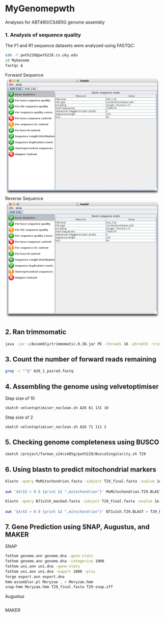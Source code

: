 # MyGenomepwth
Analyses for ABT480/CS485G genome assembly

### 1. Analysis of sequence quality
The F1 and R1 sequence datasets were analyzed using FASTQC:
```bash
ssh -Y pwth228@pwth228.cs.uky.edu
cd MyGenome
fastqc &
```
Forward Sequence
![ForwardFastQC.png](/data/ForwardFastQC.png)
Reverse Sequence
![ReverseFastQc.png](/data/ReverseFastQC.png)

## 2. Ran trimmomatic
```bash
java -jar ~/Assembly/trimmomatic.0.38.jar PE -threads 16 -phred33 -trimlog file.txt A26_1.fastq A26_2.fastq A26_1_paired.fastq A26_1_unpaired.fastq A26_2_paired.fastq A26_2_unpaired.fastq 
```

## 3. Count the number of forward reads remaining
```bash
grep -c "^@" A26_1_paired.fastq
```

## 4. Assembling the genome using velvetoptimiser
Step size of 10
```bash
sbatch velvetoptimiser_noclean.sh A26 61 131 10
```
Step size of 2
```bash
sbatch velvetoptimiser_noclean.sh A26 71 111 2
```

## 5. Checking genome completeness using BUSCO
```bash
sbatch /project/farman_s24cs485g/pwth228/BuscoSingularity.sh T29
```

## 6. Using blastn to predict mitochondrial markers
```bash
blastn -query MoMitochondrion.fasta -subject T29_final.fasta -evalue 1e-50 -max_target_seqs 20000 -outfmt '6 qseqid sseqid slen length qstart qend sstart send btop' -out MoMitochondrion.T29.BLAST

awk '$4/$3 > 0.9 {print $2 ",mitochondrion"}' MoMitochondrion.T29.BLAST > T29_mitochondrion.csv
```
```bash
blastn -query B71v2sh_masked.fasta -subject T29_Final.fasta -evalue 1e-50 -max_target_seqs 20000 -outfmt '6 qseqid sseqid qstart qend sstart send btop' -out B71v2sh.T29.BLAST

awk '$4/$3 > 0.9 {print $2 ",mitochondrion"}' B71v2sh.T29.BLAST > T29_B71.csv
```

## 7. Gene Prediction using SNAP, Augustus, and MAKER
SNAP
```bash
fathom genome.ann genome.dna -gene-stats
fathom genome.ann genome.dna -categorize 1000
fathom uni.ann uni.dna -gene-stats
fathom uni.ann uni.dna -export 1000 -plus
forge export.ann export.dna
hmm-assembler.pl Moryzae . > Moryzae.hmm
snap-hmm Moryzae.hmm T29_final.fasta T29-snap.zff
```
Augustus
```bash
```
MAKER
```bash
```

